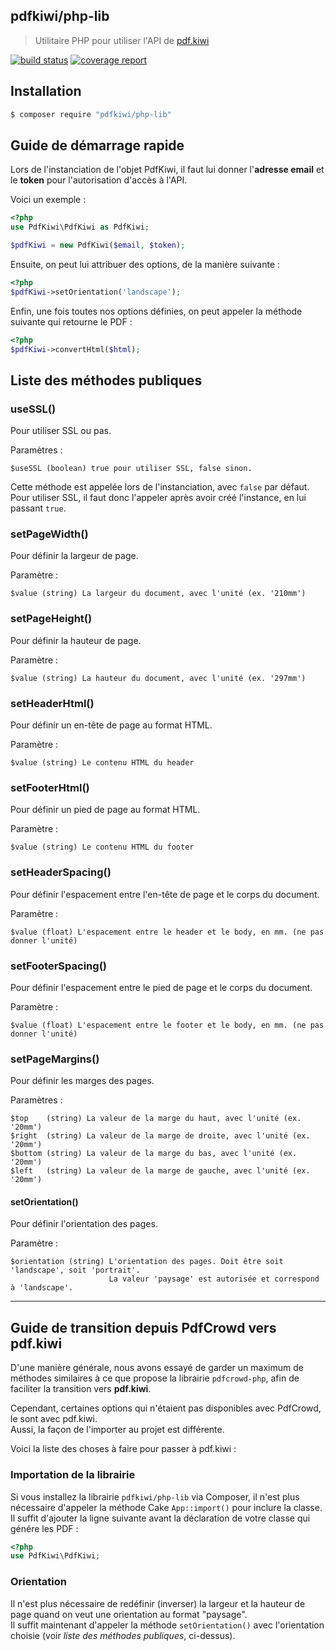 pdfkiwi/php-lib
---

> Utilitaire PHP pour utiliser l'API de [pdf.kiwi](https://pdf.kiwi)

[![build status](https://gitlab.insolus.net/pdf.kiwi/php-lib/badges/master/build.svg)](https://gitlab.insolus.net/pdf.kiwi/php-lib/commits/master)
[![coverage report](https://gitlab.insolus.net/pdf.kiwi/php-lib/badges/master/coverage.svg)](https://gitlab.insolus.net/pdf.kiwi/php-lib/commits/master)

## Installation

```bash
$ composer require "pdfkiwi/php-lib"
```

## Guide de démarrage rapide

Lors de l'instanciation de l'objet PdfKiwi, il faut lui donner l'__adresse email__ et le __token__
pour l'autorisation d'accès à l'API.

Voici un exemple :

```php
<?php
use PdfKiwi\PdfKiwi as PdfKiwi;

$pdfKiwi = new PdfKiwi($email, $token);
```

Ensuite, on peut lui attribuer des options, de la manière suivante :

```php
<?php
$pdfKiwi->setOrientation('landscape');
```

Enfin, une fois toutes nos options définies, on peut appeler la méthode suivante qui retourne le PDF :

```php
<?php
$pdfKiwi->convertHtml($html);
```

## Liste des méthodes publiques

### useSSL()

Pour utiliser SSL ou pas.

Paramètres :

```
$useSSL (boolean) true pour utiliser SSL, false sinon.
```

Cette méthode est appelée lors de l'instanciation, avec `false` par défaut.
Pour utiliser SSL, il faut donc l'appeler après avoir créé l'instance, en lui passant `true`.

### setPageWidth()

Pour définir la largeur de page.

Paramètre :

```
$value (string) La largeur du document, avec l'unité (ex. '210mm')
```

### setPageHeight()

Pour définir la hauteur de page.

Paramètre :

```
$value (string) La hauteur du document, avec l'unité (ex. '297mm')
```

### setHeaderHtml()

Pour définir un en-tête de page au format HTML.

Paramètre :

```
$value (string) Le contenu HTML du header
```

### setFooterHtml()

Pour définir un pied de page au format HTML.

Paramètre :

```
$value (string) Le contenu HTML du footer
```

### setHeaderSpacing()

Pour définir l'espacement entre l'en-tête de page et le corps du document.

Paramètre :

```
$value (float) L'espacement entre le header et le body, en mm. (ne pas donner l'unité)
```

### setFooterSpacing()

Pour définir l'espacement entre le pied de page et le corps du document.

Paramètre :

```
$value (float) L'espacement entre le footer et le body, en mm. (ne pas donner l'unité)
```

### setPageMargins()

Pour définir les marges des pages.

Paramètres :

```
$top    (string) La valeur de la marge du haut, avec l'unité (ex. '20mm')
$right  (string) La valeur de la marge de droite, avec l'unité (ex. '20mm')
$bottom (string) La valeur de la marge du bas, avec l'unité (ex. '20mm')
$left   (string) La valeur de la marge de gauche, avec l'unité (ex. '20mm')
```

#### setOrientation()

Pour définir l'orientation des pages.

Paramètre :

```
$orientation (string) L'orientation des pages. Doit être soit 'landscape', soit 'portrait'.
                      La valeur 'paysage' est autorisée et correspond à 'landscape'.
```

---

## Guide de transition depuis PdfCrowd vers pdf.kiwi

D'une manière générale, nous avons essayé de garder un maximum de méthodes similaires à ce que propose
la librairie `pdfcrowd-php`, afin de faciliter la transition vers __pdf.kiwi__. 

Cependant, certaines options qui n'étaient pas disponibles avec PdfCrowd, le sont avec pdf.kiwi.  
Aussi, la façon de l'importer au projet est différente.

Voici la liste des choses à faire pour passer à pdf.kiwi :

### Importation de la librairie

Si vous installez la librairie `pdfkiwi/php-lib` via Composer,
il n'est plus nécessaire d'appeler la méthode Cake `App::import()` pour inclure la classe.  
Il suffit d'ajouter la ligne suivante avant la déclaration de votre classe qui génére les PDF :

```php
<?php
use PdfKiwi\PdfKiwi;
```

### Orientation

Il n'est plus nécessaire de redéfinir (inverser) la largeur et la hauteur 
de page quand on veut une orientation au format "paysage".  
Il suffit maintenant d'appeler la méthode `setOrientation()` avec l'orientation 
choisie (voir *liste des méthodes publiques*, ci-dessus).
